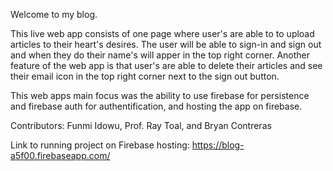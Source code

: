 Welcome to my blog. 

This live web app consists of one page where user's are able to to upload articles to their heart's desires. The user will be able to sign-in and sign out and when they do their name's will apper in the top right corner. Another feature of the web app is that user's are able to delete their articles and see their email icon in the top right corner next to the sign out button.

This web apps main focus was the ability to use firebase for persistence and firebase auth for authentification, and hosting the app on firebase.

Contributors: Funmi Idowu, Prof. Ray Toal, and Bryan Contreras

Link to running project on Firebase hosting: <https://blog-a5f00.firebaseapp.com/>
